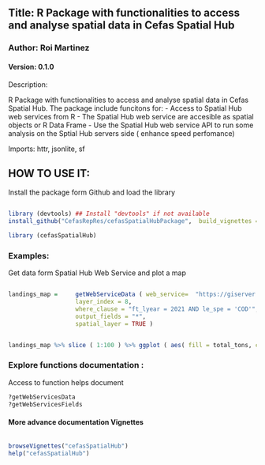 ## Title: R Package with functionalities to access and analyse spatial data in Cefas Spatial Hub 
### Author: Roi Martinez
#### Version: 0.1.0
 
Description: 

R Package with functionalities to access and analyse spatial data in Cefas Spatial Hub. The package include funcitons for: 
    - Access to Spatial Hub web services from R 
    - The Spatial Hub web service are accesible as spatial objects or R Data Frame
    - Use the Spatial Hub web service API to run some analysis on the Sptial Hub servers side ( enhance speed perfomance)
 
Imports: httr, jsonlite, sf


## HOW TO USE IT:

Install the package form Github and load the library 

```r

library (devtools) ## Install "devtools" if not available
install_github("CefasRepRes/cefasSpatialHubPackage",  build_vignettes = TRUE) ## Skip updates to avoid issues ( option 3 ) 

library (cefasSpatialHub)

```

### Examples: 

Get data form Spatial Hub Web Service and plot a map


```r

landings_map =     getWebServiceData ( web_service=  "https://giserver.cefas.co.uk/devserver/rest/services/fishing_activity/Landing_composition_statistics_by_species_ICES_rectangles_and_ports_2009_to_2021/MapServer",
                   layer_index = 8,
                   where_clause = "ft_lyear = 2021 AND le_spe = 'COD'",
                   output_fields = "*",
                   spatial_layer = TRUE )


landings_map %>% slice ( 1:100 ) %>% ggplot ( aes( fill = total_tons, color = total_tons) ) + geom_sf ( )

```

### Explore functions documentation : 
Access to function helps document
```r
?getWebServicesData
?getWebServicesFields
```

#### More advance documentation Vignettes

```r

browseVignettes("cefasSpatialHub")
help("cefasSpatialHub")
```
